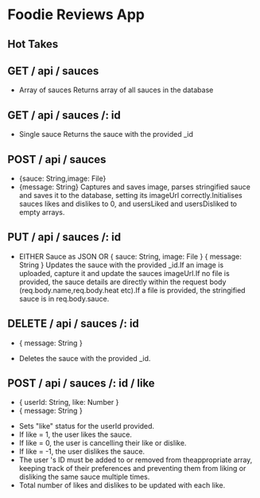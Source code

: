 # Foodie Reviews App

## Hot Takes

## GET / api / sauces 
- Array of sauces Returns array of all sauces in the database

## GET / api / sauces /: id 
- Single sauce Returns the sauce with the provided _id

## POST / api / sauces
* {sauce: String,image: File} 
* {message: String}
Captures and saves image, parses stringified sauce and saves it 
to the database, setting its imageUrl correctly.Initialises
sauces likes and dislikes to 0, and usersLiked and usersDisliked to empty arrays.

## PUT / api / sauces /: id 

-  EITHER Sauce as JSON
OR {
    sauce: String,
    image: File
} 
{
    message: String
}
Updates the sauce with the provided _id.If an
image is uploaded, capture it and update
the sauces imageUrl.If no file is provided, the
sauce details are directly within the request body
    (req.body.name,req.body.heat etc).If a file is provided, the stringified
     sauce is in req.body.sauce.


## DELETE / api / sauces /: id 
-   {
        message: String
    }
* Deletes the sauce with the provided _id.

## POST / api / sauces /: id / like 
-   {
        userId: String,
        like: Number
    } 
-   {
        message: String
    }
* Sets "like" status for the userId provided.
* If like = 1, the user likes the sauce.
* If like = 0, the user is cancelling their like or dislike.
* If like = -1, the user dislikes the sauce.
* The user 's ID must be added to or removed from theappropriate array, 
    keeping track of their preferences and preventing them from liking or
     disliking the same sauce multiple times.
* Total number of likes and dislikes to be updated with each like.
